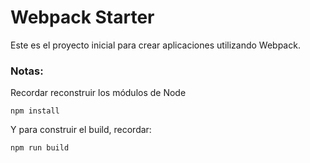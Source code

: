 
# Webpack Starter

Este es el proyecto inicial para crear aplicaciones utilizando Webpack.

### Notas:
Recordar reconstruir los módulos de Node
```
npm install
```

Y para construir el build, recordar:
```
npm run build
```